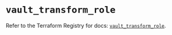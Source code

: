 # `vault_transform_role`

Refer to the Terraform Registry for docs: [`vault_transform_role`](https://registry.terraform.io/providers/hashicorp/vault/4.5.0/docs/resources/transform_role).
